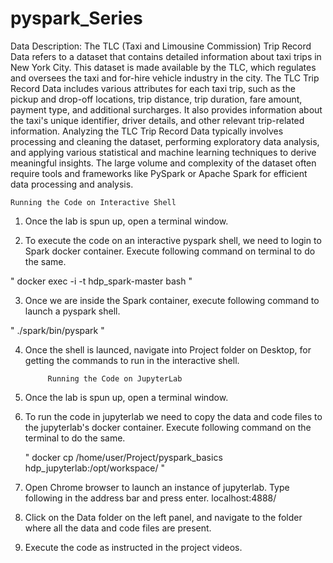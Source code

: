 # pyspark_Series
Data Description:
The TLC (Taxi and Limousine Commission) Trip Record Data refers to a dataset that
contains detailed information about taxi trips in New York City. This dataset is made
available by the TLC, which regulates and oversees the taxi and for-hire vehicle industry
in the city.
The TLC Trip Record Data includes various attributes for each taxi trip, such as the
pickup and drop-off locations, trip distance, trip duration, fare amount, payment type,
and additional surcharges. It also provides information about the taxi's unique identifier,
driver details, and other relevant trip-related information.
Analyzing the TLC Trip Record Data typically involves processing and cleaning the
dataset, performing exploratory data analysis, and applying various statistical and
machine learning techniques to derive meaningful insights. The large volume and
complexity of the dataset often require tools and frameworks like PySpark or Apache
Spark for efficient data processing and analysis.

	Running the Code on Interactive Shell
1. Once the lab is spun up, open a terminal window.

2. To execute the code on an interactive pyspark shell, we need to login to Spark docker container. Execute following command on terminal to do the same.

 "  docker exec -i -t hdp_spark-master bash "

3. Once we are inside the Spark container, execute following command to launch a pyspark shell.

 " ./spark/bin/pyspark "

4. Once the shell is launced, navigate into Project folder on Desktop, for getting the commands to run in the interactive shell.

			Running the Code on JupyterLab 
1. Once the lab is spun up, open a terminal window.

2. To run the code in jupyterlab we need to copy the data and code files to the jupyterlab's docker container. Execute following command on the terminal to do the same.

   " docker cp /home/user/Project/pyspark_basics  hdp_jupyterlab:/opt/workspace/ "

3. Open Chrome browser to launch an instance of jupyterlab. Type following in the address bar and press enter.
localhost:4888/

5. Click on the Data folder on the left panel, and navigate to the folder where all the data and code files are present.

6. Execute the code as instructed in the project videos.

